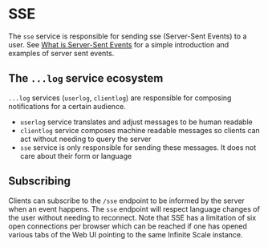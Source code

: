 # SSE

The `sse` service is responsible for sending sse (Server-Sent Events) to a user. See [What is Server-Sent Events](https://medium.com/yemeksepeti-teknoloji/what-is-server-sent-events-sse-and-how-to-implement-it-904938bffd73) for a simple introduction and examples of server sent events.

## The `...log` service ecosystem

`...log` services (`userlog`, `clientlog`) are responsible for composing notifications for a certain audience.
  -  `userlog` service translates and adjust messages to be human readable
  -  `clientlog` service composes machine readable messages so clients can act without needing to query the server
  -  `sse` service is only responsible for sending these messages. It does not care about their form or language

## Subscribing

Clients can subscribe to the `/sse` endpoint to be informed by the server when an event happens. The `sse` endpoint will respect language changes of the user without needing to reconnect. Note that SSE has a limitation of six open connections per browser which can be reached if one has opened various tabs of the Web UI pointing to the same Infinite Scale instance.
